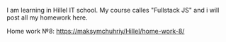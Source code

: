 I am learning in Hillel IT school. My course calles "Fullstack JS" and i will post all my homework here. 


Home work №8: [https://maksymchuhriy/Hillel/home-work-8/](https://maksymchuhriy.github.io/Hillel/home-work-8/)  

